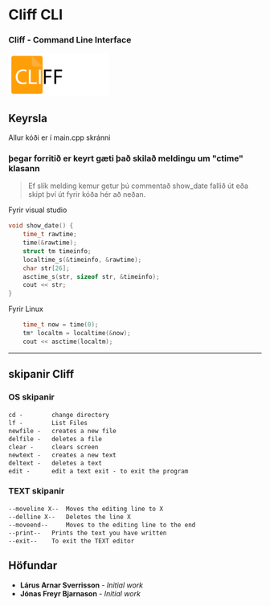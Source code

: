 # Cliff CLI
### Cliff - Command Line Interface
<img src="Images/Cliff_logo.png" width="200">


## Keyrsla

Allur kóði er í main.cpp skránni

### þegar forritið er keyrt gæti það skilað meldingu um "ctime" klasann

> Ef slík melding kemur getur þú commentað show_date fallið út eða skipt því út fyrir kóða hér að neðan.

Fyrir visual studio
```cpp
void show_date() {
	time_t rawtime;
	time(&rawtime);
	struct tm timeinfo;
	localtime_s(&timeinfo, &rawtime);
	char str[26];
	asctime_s(str, sizeof str, &timeinfo);
	cout << str;
}
```
Fyrir Linux
```cpp
	time_t now = time(0);
	tm* localtm = localtime(&now);
	cout << asctime(localtm);
```
___

## skipanir Cliff

### OS skipanir
```
cd - 		change directory 
lf - 		List Files 
newfile - 	creates a new file 
delfile - 	deletes a file 
clear - 	clears screen
newtext - 	creates a new text
deltext -	deletes a text
edit - 		edit a text exit - to exit the program
```
### TEXT skipanir
```
--moveline X-- 	Moves the editing line to X
--delline X-- 	Deletes the line X
--moveend-- 	Moves to the editing line to the end
--print-- 	Prints the text you have written
--exit-- 	To exit the TEXT editor
```
## Höfundar

* **Lárus Arnar Sverrisson** - *Initial work*
* **Jónas Freyr Bjarnason** - *Initial work*
